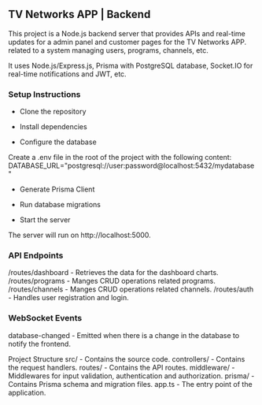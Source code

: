 ## TV Networks APP | Backend
This project is a Node.js backend server that provides APIs and real-time updates for a admin panel and customer pages for the TV Networks APP. related to a system managing users, programs, channels, etc. 

It uses Node.js/Express.js, Prisma with PostgreSQL database, Socket.IO for real-time notifications and JWT, etc.


### Setup Instructions

- Clone the repository

- Install dependencies

- Configure the database

Create a .env file in the root of the project with the following content:
    DATABASE_URL="postgresql://user:password@localhost:5432/mydatabase"

- Generate Prisma Client

- Run database migrations

- Start the server

The server will run on http://localhost:5000.

### API Endpoints
/routes/dashboard - Retrieves the data for the dashboard charts.
/routes/programs - Manges CRUD operations related programs.
/routes/channels - Manges CRUD operations related channels.
/routes/auth - Handles user registration and login.

### WebSocket Events
database-changed - Emitted when there is a change in the database to notify the frontend.

Project Structure
src/ - Contains the source code.
controllers/ - Contains the request handlers.
routes/ - Contains the API routes.
middleware/ - Middlewares for input validation, authentication and authorization.
prisma/ - Contains Prisma schema and migration files.
app.ts - The entry point of the application.

